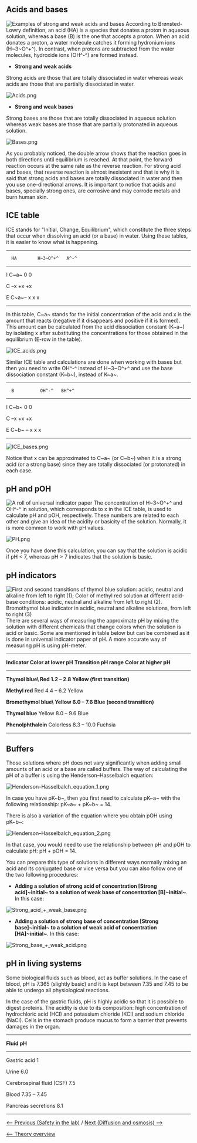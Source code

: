 Acids and bases
---------------

![Examples of strong and weak acids and
bases](/wiki/Examples_of_acids_and_bases.png "fig:Examples of strong and weak acids and bases")
According to Brønsted-Lowry definition, an acid (HA) is a species that
donates a proton in aqueous solution, whereas a base (B) is the one that
accepts a proton. When an acid donates a proton, a water molecule
catches it forming hydronium ions (H~3~O^+^). In contrast, when protons
are subtracted from the water molecules, hydroxide ions (OH^-^) are
formed instead.

-   **Strong and weak acids**

Strong acids are those that are totally dissociated in water whereas
weak acids are those that are partially dissociated in water.

![](/wiki/Acids.png‎ "Acids.png‎")

-   **Strong and weak bases**

Strong bases are those that are totally dissociated in aqueous solution
whereas weak bases are those that are partially protonated in aqueous
solution.

![](/wiki/Bases.png‎ "Bases.png‎")

As you probably noticed, the double arrow shows that the reaction goes
in both directions until equilibrium is reached. At that point, the
forward reaction occurs at the same rate as the reverse reaction. For
strong acid and bases, that reverse reaction is almost inexistent and
that is why it is said that strong acids and bases are totally
dissociated in water and then you use one-directional arrows. It is
important to notice that acids and bases, specially strong ones, are
corrosive and may corrode metals and burn human skin.

ICE table
---------

ICE stands for "Initial, Change, Equilibrium", which constitute the
three steps that occur when dissolving an acid (or a base) in water.
Using these tables, it is easier to know what is happening.

  -------------------------------
      HA        H~3~O^+^   A^-^
                           
  --- --------- ---------- ------
  I   C~a~      0          0
                           

  C   –x        +x         +x
                           

  E   C~a~– x   x          x
                           
  -------------------------------

In this table, C~a~ stands for the initial concentration of the acid and
x is the amount that reacts (negative if it disappears and positive if
it is formed). This amount can be calculated from the acid dissociation
constant (K~a~) by isolating x after substituting the concentrations for
those obtained in the equilibrium (E-row in the table).

![](/wiki/ICE_acids.png‎ "ICE_acids.png‎")

Similar ICE table and calculations are done when working with bases but
then you need to write OH^-^ instead of H~3~O^+^ and use the base
dissociation constant (K~b~), instead of K~a~.

  ------------------------------
      B          OH^-^   BH^+^
                         
  --- ---------- ------- -------
  I   C~b~       0       0
                         

  C   –x         +x      +x
                         

  E   C~b~ – x   x       x
                         
  ------------------------------

![](/wiki/ICE_bases.png "ICE_bases.png")

Notice that x can be approximated to C~a~ (or C~b~) when it is a strong
acid (or a strong base) since they are totally dissociated (or
protonated) in each case.

pH and pOH
----------

![A roll of universal indicator
paper](/wiki/Universal_indicator_paper.jpg‎ "fig:A roll of universal indicator paper")
The concentration of H~3~O^+^ and OH^-^ in solution, which corresponds
to x in the ICE table, is used to calculate pH and pOH, respectively.
These numbers are related to each other and give an idea of the acidity
or basicity of the solution. Normally, it is more common to work with pH
values.

![](/wiki/PH.png "PH.png")

Once you have done this calculation, you can say that the solution is
acidic if pH \< 7, whereas pH \> 7 indicates that the solution is basic.

pH indicators
-------------

![First and second transitions of thymol blue solution: acidic, neutral
and alkaline from left to right (1); Color of methyl red solution at
different acid-base conditions: acidic, neutral and alkaline from left
to right (2). Bromothymol blue indicator in acidic, neutral and alkaline
solutions, from left to right
(3)](/wiki/PH_color_transitions.png "fig:First and second transitions of thymol blue solution: acidic, neutral and alkaline from left to right (1); Color of methyl red solution at different acid-base conditions: acidic, neutral and alkaline from left to right (2). Bromothymol blue indicator in acidic, neutral and alkaline solutions, from left to right (3)")
There are several ways of measuring the approximate pH by mixing the
solution with different chemicals that change colors when the solution
is acid or basic. Some are mentioned in table below but can be combined
as it is done in universal indicator paper of pH. A more accurate way of
measuring pH is using pH-meter.

  --------------------------------------------------------------------------------------------------
  **Indicator**           **Color at lower pH**   **Transition pH range**   **Color at higher pH**
                                                                            
  ----------------------- ----------------------- ------------------------- ------------------------
  **Thymol blue\          Red                     1.2 – 2.8                 Yellow
  (first transition)**                                                      
                                                                            

  **Methyl red**          Red                     4.4 – 6.2                 Yellow
                                                                            

  **Bromothymol blue\     Yellow                  6.0 – 7.6                 Blue
  (second transition)**                                                     
                                                                            

  **Thymol blue**         Yellow                  8.0 – 9.6                 Blue
                                                                            

  **Phenolphthalein**     Colorless               8.3 – 10.0                Fuchsia
                                                                            
  --------------------------------------------------------------------------------------------------

Buffers
-------

Those solutions where pH does not vary significantly when adding small
amounts of an acid or a base are called buffers. The way of calculating
the pH of a buffer is using the Henderson–Hasselbalch equation:

![](/wiki/Henderson–Hasselbalch_equation_1.png‎ "Henderson–Hasselbalch_equation_1.png‎")

In case you have pK~b~, then you first need to calculate pK~a~ with the
following relationship: pK~a~ + pK~b~ = 14.

There is also a variation of the equation where you obtain pOH using
pK~b~:

![](/wiki/Henderson–Hasselbalch_equation_2.png‎ "Henderson–Hasselbalch_equation_2.png‎")

In that case, you would need to use the relationship between pH and pOH
to calculate pH: pH + pOH = 14.

You can prepare this type of solutions in different ways normally mixing
an acid and its conjugated base or vice versa but you can also follow
one of the two following procedures:

-   **Adding a solution of strong acid of concentration [Strong
    acid]~initial~ to a solution of weak base of concentration
    [B]~initial~**. In this case:

![](/wiki/Strong_acid_+_weak_base.png "Strong_acid_+_weak_base.png")

-   **Adding a solution of strong base of concentration [Strong
    base]~initial~ to a solution of weak acid of concentration
    [HA]~initial~**. In this case:

![](/wiki/Strong_base_+_weak_acid.png‎ "Strong_base_+_weak_acid.png‎")

pH in living systems
--------------------

Some biological fluids such as blood, act as buffer solutions. In the
case of blood, pH is 7.365 (slightly basic) and it is kept between 7.35
and 7.45 to be able to undergo all physiological reactions.

In the case of the gastric fluids, pH is highly acidic so that it is
possible to digest proteins. The acidity is due to its composition: high
concentration of hydrochloric acid (HCl) and potassium chloride (KCl)
and sodium chloride (NaCl). Cells in the stomach produce mucus to form a
barrier that prevents damages in the organ.

  -----------------------------------------
  **Fluid**                   **pH**
                              
  --------------------------- -------------
  Gastric acid                1
                              

  Urine                       6.0
                              

  Cerebrospinal fluid (CSF)   7.5
                              

  Blood                       7.35 – 7.45
                              

  Pancreas secretions         8.1
                              
  -----------------------------------------

[\<-- Previous (Safety in the lab)](/wiki/Safety_in_the_lab "wikilink") /
[Next (Diffusion and osmosis) --\>](/wiki/Diffusion_and_osmosis "wikilink")

[\<-- Theory overview](/wiki/Intro_Lab "wikilink")

